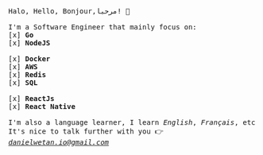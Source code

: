 <samp>Halo, Hello, Bonjour,مرحبا! :wave:
<br><br>
I'm a Software Engineer that mainly focus on:
<br>
  [x] <strong>Go</strong>
<br>
  [x] <strong>NodeJS</strong>
<br><br>
  [x] <strong>Docker</strong>
<br>
  [x] <strong>AWS</strong>
<br>
  [x] <strong>Redis</strong>
<br>
  [x] <strong>SQL</strong>
<br><br>
  [x] <strong>ReactJs</strong>
<br>
  [x] <strong>React Native</strong>
<br><br>
I'm also a language learner, I learn <em>English</em>, <em>Français</em>, etc
<br>
  It's nice to talk further with you :point_right: <em>danielwetan.io@gmail.com</em>
</samp>
